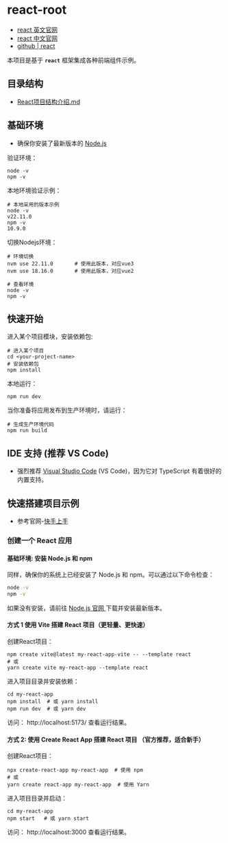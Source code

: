 # react-root

- [react 英文官网](https://react.dev/)
- [react 中文官网](https://zh-hans.react.dev/)
- [github | react](https://github.com/facebook/react)

本项目是基于 **`react`** 框架集成各种前端组件示例。

## 目录结构

- [React项目结构介绍.md](docs/React项目结构介绍.md)

## 基础环境

- 确保你安装了最新版本的 [Node.js](https://nodejs.org/)

验证环境：

```
node -v
npm -v
```

本地环境验证示例：

```shell
# 本地采用的版本示例
node -v
v22.11.0
npm -v
10.9.0
```

切换Nodejs环境：

```shell
# 环境切换
nvm use 22.11.0       # 使用此版本，对应vue3
nvm use 18.16.0       # 使用此版本，对应vue2

# 查看环境
node -v
npm -v
```

## 快速开始

进入某个项目模块，安装依赖包:

```shell
# 进入某个项目
cd <your-project-name>
# 安装依赖包
npm install
```

本地运行：

```shell
npm run dev
```

当你准备将应用发布到生产环境时，请运行：

```shell
# 生成生产环境代码
npm run build
```

## IDE 支持 (推荐 VS Code)

- 强烈推荐 [Visual Studio Code](https://code.visualstudio.com/) (VS Code)，因为它对 TypeScript 有着很好的内置支持。

## 快速搭建项目示例

- 参考官网-[快手上手](https://react.dev/learn/creating-a-react-app)

### 创建一个 React 应用

#### 基础环境: 安装 Node.js 和 npm

同样，确保你的系统上已经安装了 Node.js 和 npm。可以通过以下命令检查：

```bash
node -v
npm -v
```

如果没有安装，请前往 [Node.js 官网 ](https://nodejs.org/)下载并安装最新版本。

#### 方式 1 使用 Vite 搭建 React 项目（更轻量、更快速）

创建React项目：

```shell
npm create vite@latest my-react-app-vite -- --template react
# 或
yarn create vite my-react-app --template react
```

进入项目目录并安装依赖：

```shell
cd my-react-app
npm install  # 或 yarn install
npm run dev  # 或 yarn dev
```

访问： http://localhost:5173/ 查看运行结果。

#### 方式 2: 使用 Create React App 搭建 React 项目 （官方推荐，适合新手）

创建React项目：

```shell
npx create-react-app my-react-app  # 使用 npm
# 或
yarn create react-app my-react-app  # 使用 Yarn
```

进入项目目录并启动：

```shell
cd my-react-app
npm start   # 或 yarn start
```

访问： http://localhost:3000 查看运行结果。


